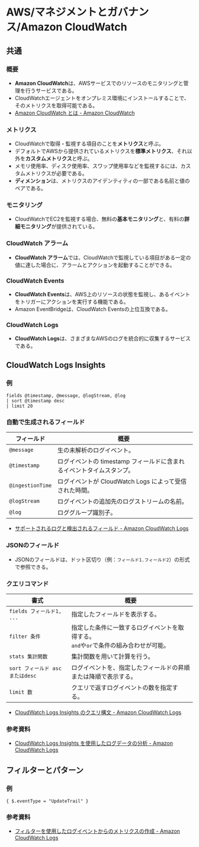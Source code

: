 # AWS/マネジメントとガバナンス/Amazon CloudWatch

## 共通

### 概要

- **Amazon CloudWatch**は、AWSサービスでのリソースのモニタリングと管理を行うサービスである。
- CloudWatchエージェントをオンプレミス環境にインストールすることで、そのメトリクスを取得可能である。
- [Amazon CloudWatch とは - Amazon CloudWatch](https://docs.aws.amazon.com/ja_jp/AmazonCloudWatch/latest/monitoring/WhatIsCloudWatch.html)

### メトリクス

- CloudWatchで取得・監視する項目のことを**メトリクス**と呼ぶ。
- デフォルトでAWSから提供されているメトリクスを**標準メトリクス**、それ以外を**カスタムメトリクス**と呼ぶ。
- メモリ使用率、ディスク使用率、スワップ使用率などを監視するには、カスタムメトリクスが必要である。
- **ディメンション**は、メトリクスのアイデンティティの一部である名前と値のペアである。

### モニタリング

- CloudWatchでEC2を監視する場合、無料の**基本モニタリング**と、有料の**詳細モニタリング**が提供されている。

### CloudWatch アラーム

- **CloudWatch アラーム**では、CloudWatchで監視している項目がある一定の値に達した場合に、アラームとアクションを起動することができる。

### CloudWatch Events

- **CloudWatch Events**は、AWS上のリソースの状態を監視し、あるイベントをトリガーにアクションを実行する機能である。
- Amazon EventBridgeは、CloudWatch Eventsの上位互換である。

### CloudWatch Logs

- **CloudWatch Logs**は、さまざまなAWSのログを統合的に収集するサービスである。

## CloudWatch Logs Insights

### 例

```text
fields @timestamp, @message, @logStream, @log
| sort @timestamp desc
| limit 20
```

### 自動で生成されるフィールド

| フィールド       | 概要                                                         |
| ---------------- | ------------------------------------------------------------ |
| `@message`       | 生の未解析のログイベント。                                   |
| `@timestamp`     | ログイベントの timestamp フィールドに含まれるイベントタイムスタンプ。 |
| `@ingestionTime` | ログイベントが CloudWatch Logs によって受信された時間。      |
| `@logStream`     | ログイベントの追加先のログストリームの名前。                 |
| `@log`           | ロググループ識別子。                                         |

- [サポートされるログと検出されるフィールド - Amazon CloudWatch Logs](https://docs.aws.amazon.com/ja_jp/AmazonCloudWatch/latest/logs/CWL_AnalyzeLogData-discoverable-fields.html)

### JSONのフィールド

- JSONのフィールドは、ドット区切り（例：`フィールド1.フィールド2`）の形式で参照できる。

### クエリコマンド

| 書式                            | 概要                                                         |
| ------------------------------- | ------------------------------------------------------------ |
| `fields フィールド1, ...`       | 指定したフィールドを表示する。                               |
| `filter 条件`                   | 指定した条件に一致するログイベントを取得する。<br />`and`や`or`で条件の組み合わせが可能。 |
| `stats 集計関数`                | 集計関数を用いて計算を行う。                                 |
| `sort フィールド ascまたはdesc` | ログイベントを、指定したフィールドの昇順または降順で表示する。 |
| `limit 数`                      | クエリで返すログイベントの数を指定する。                     |

- [CloudWatch Logs Insights のクエリ構文 - Amazon CloudWatch Logs](https://docs.aws.amazon.com/ja_jp/AmazonCloudWatch/latest/logs/CWL_QuerySyntax.html)

### 参考資料

- [CloudWatch Logs Insights を使用したログデータの分析 - Amazon CloudWatch Logs](https://docs.aws.amazon.com/ja_jp/AmazonCloudWatch/latest/logs/AnalyzingLogData.html)

## フィルターとパターン

### 例

```text
{ $.eventType = "UpdateTrail" }
```

### 参考資料

- [フィルターを使用したログイベントからのメトリクスの作成 - Amazon CloudWatch Logs](https://docs.aws.amazon.com/ja_jp/AmazonCloudWatch/latest/logs/MonitoringLogData.html)
